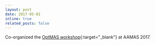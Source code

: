 ```yaml
---
layout: post
date: 2017-05-01
inline: true
related_posts: false
---
```


Co-organized the [OptMAS workshop](https://www.cs.nmsu.edu/~wyeoh/OPTMAS2017/){:target="_blank"} at AAMAS 2017.